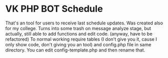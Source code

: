 # VK PHP BOT Schedule

That's an tool for users to receive last schedule updates. Was created also for my college. Turns into some trash on message analyze stage, but actually, still able to add functions and edit code. (anyway, have to be refactored)
To normal working require tables (I don't give you it, cause I only show code, don't giving you an tool) and config.php file in same directory. You can edit config-template.php and then rename that.